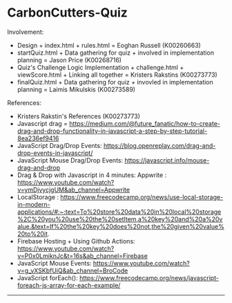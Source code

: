 # CarbonCutters-Quiz

Involvement:
- Design + index.html + rules.html = Eoghan Russell (K00260663)
- startQuiz.html + Data gathering for quiz + involved in implementation planning = Jason Price (K00268716)
- Quiz's Challenge Logic Implementation + challenge.html + viewScore.html + Linking all together = Kristers Rakstins (K00273773)
- finalQuiz.html + Data gathering for quiz + invovled in implementation planning = Laimis Mikulskis (K00273589)

References:
- Kristers Rakstin's References (K00273773)
- Javascript drag = https://medium.com/@future_fanatic/how-to-create-drag-and-drop-functionality-in-javascript-a-step-by-step-tutorial-8ea236ef9416
- JavaScript Drag/Drop Events: https://blog.openreplay.com/drag-and-drop-events-in-javascript/
- JavaScript Mouse Drag/Drop Events: https://javascript.info/mouse-drag-and-drop
- Drag & Drop with Javascript in 4 minutes: Appwrite : https://www.youtube.com/watch?v=ymDjvycjgUM&ab_channel=Appwrite
- LocalStorage : https://www.freecodecamp.org/news/use-local-storage-in-modern-applications/#:~:text=To%20store%20data%20in%20local%20storage%2C%20you%20use%20the%20setItem,a%20key%20and%20a%20value.&text=If%20the%20key%20does%20not,the%20given%20value%20to%20it.
- Firebase Hosting + Using Github Actions: https://www.youtube.com/watch?v=P0x0LmiknJc&t=16s&ab_channel=Firebase
- JavaScript Mouse Events: https://www.youtube.com/watch?v=g_vXSKbfUiQ&ab_channel=BroCode
- JavaScript forEach(): https://www.freecodecamp.org/news/javascript-foreach-js-array-for-each-example/
-----------------------------------------------------------------------------------------------------------------------------------------------------------------------------------------
